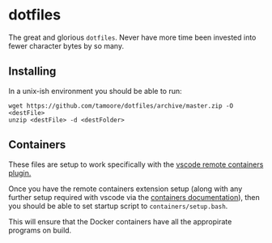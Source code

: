 # dotfiles

The great and glorious `dotfiles`. Never have more time been invested into
fewer character bytes by so many.

## Installing 

In a unix-ish environment you should be able to run: 

```
wget https://github.com/tamoore/dotfiles/archive/master.zip -O <destFile>
unzip <destFile> -d <destFolder>
```

## Containers

These files are setup to work specifically with the [vscode remote containers
plugin.](https://marketplace.visualstudio.com/items?itemName=ms-vscode-remote.remote-containers)

Once you have the remote containers extension setup (along with any further
setup required with vscode via the [containers
documentation](https://code.visualstudio.com/docs/remote/containers-tutorial)),
then you should be able to set startup script to `containers/setup.bash`.

This will ensure that the Docker containers have all the appropirate programs
on build.